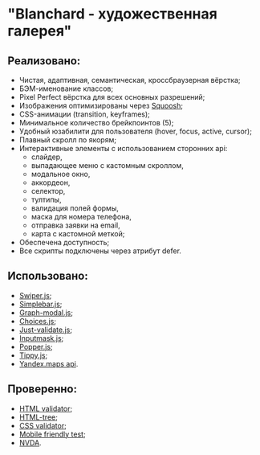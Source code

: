 # "Blanchard - художественная галерея"
## Реализовано:
- Чистая, адаптивная, семантическая, кроссбраузерная вёрстка;
- БЭМ-именование классов;
- Pixel Perfect вёрстка для всех основных разрешений;
- Изображения оптимизированы через [Squoosh](https://squoosh.app/);
- CSS-анимации (transition, keyframes);
- Минимальное количество брейкпоинтов (5);
- Удобный юзабилити для пользователя (hover, focus, active, cursor);
- Плавный скролл по якорям;
- Интерактивные элементы с использованием сторонних api:
    + cлайдер,
    + выпадающее меню с кастомным скроллом,
    + модальное окно,
    + аккордеон,
    + селектор,
    + тултипы,
    + валидация полей формы,
    + маска для номера телефона,
    + отправка заявки на email,
    + карта с кастомной меткой;
- Обеспечена доступность;
- Все скрипты подключены через атрибут defer. 
## Использовано:
- [Swiper.js](https://swiperjs.com/get-started);
- [Simplebar.js](https://github.com/Grsmto/simplebar);
- [Graph-modal.js](https://github.com/maxdenaro/graph-modal);
- [Choices.js](https://github.com/Choices-js/Choices);
- [Just-validate.js](https://github.com/horprogs/Just-validate);
- [Inputmask.js](https://github.com/RobinHerbots/Inputmask);
- [Popper.js](https://github.com/floating-ui/floating-ui);
- [Tippy.js](https://github.com/atomiks/tippyjs);
- [Yandex.maps api](https://yandex.ru/dev/maps/jsapi/doc/2.1/quick-start/index.html).

## Проверенно:
- [HTML validator](https://validator.w3.org/#validate_by_input);
- [HTML-tree](https://yoksel.github.io/html-tree/);
- [CSS validator](https://jigsaw.w3.org/css-validator/#validate_by_input);
- [Mobile friendly test](https://search.google.com/test/mobile-friendly?hl=ru);
- [NVDA](https://nvda.ru/download).
